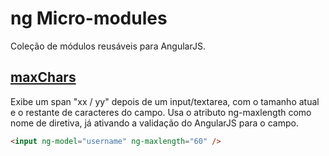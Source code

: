 # ng Micro-modules

Coleção de módulos reusáveis para AngularJS.

## [maxChars](https://raw.github.com/darlanalves/ng-modules/master/maxChars.js)

Exibe um span "xx / yy" depois de um input/textarea, com o tamanho atual e o restante de caracteres do campo.
Usa o atributo ng-maxlength como nome de diretiva, já ativando a validação do AngularJS para o campo.

```html
<input ng-model="username" ng-maxlength="60" />
```